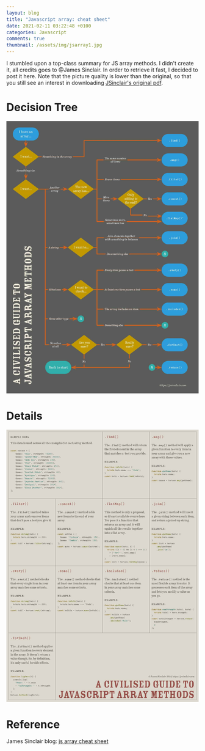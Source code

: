 ```yaml
---
layout: blog
title: "Javascript array: cheat sheet"
date: 2021-02-11 03:22:48 +0100
categories: Javascript
comments: true
thumbnail: /assets/img/jsarray1.jpg
---
```


I stumbled upon a top-class summary for JS array methods. I didn't create it, all credits goes to @James Sinclair. In order to retrieve it fast, I decided to post it here. Note that the picture quality is lower than the original, so that you still see an interest in downloading [JSinclair's original pdf](https://jrsinclair.com/javascript-array-methods-cheat-sheet).

# Decision Tree

![jsarray1](/assets/img/jsarray1.jpg)

# Details

![jsarray2](/assets/img/jsarray2.jpg)

# Reference

James Sinclair blog: [js array cheat sheet](https://jrsinclair.com/javascript-array-methods-cheat-sheet)
